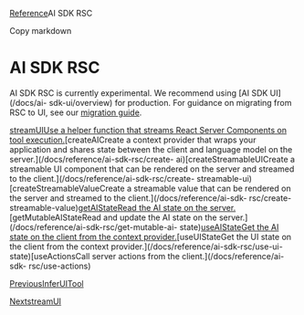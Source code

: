 [Reference](/docs/reference)AI SDK RSC

Copy markdown

# AI SDK RSC

AI SDK RSC is currently experimental. We recommend using [AI SDK UI](/docs/ai-
sdk-ui/overview) for production. For guidance on migrating from RSC to UI, see
our [migration guide](/docs/ai-sdk-rsc/migrating-to-ui).

[streamUIUse a helper function that streams React Server Components on tool
execution.](/docs/reference/ai-sdk-rsc/stream-ui)[createAICreate a context
provider that wraps your application and shares state between the client and
language model on the server.](/docs/reference/ai-sdk-rsc/create-
ai)[createStreamableUICreate a streamable UI component that can be rendered on
the server and streamed to the client.](/docs/reference/ai-sdk-rsc/create-
streamable-ui)[createStreamableValueCreate a streamable value that can be
rendered on the server and streamed to the client.](/docs/reference/ai-sdk-
rsc/create-streamable-value)[getAIStateRead the AI state on the
server.](/docs/reference/ai-sdk-rsc/get-ai-state)[getMutableAIStateRead and
update the AI state on the server.](/docs/reference/ai-sdk-rsc/get-mutable-ai-
state)[useAIStateGet the AI state on the client from the context
provider.](/docs/reference/ai-sdk-rsc/use-ai-state)[useUIStateGet the UI state
on the client from the context provider.](/docs/reference/ai-sdk-rsc/use-ui-
state)[useActionsCall server actions from the client.](/docs/reference/ai-sdk-
rsc/use-actions)

[PreviousInferUITool](/docs/reference/ai-sdk-ui/infer-ui-tool)

[NextstreamUI](/docs/reference/ai-sdk-rsc/stream-ui)

